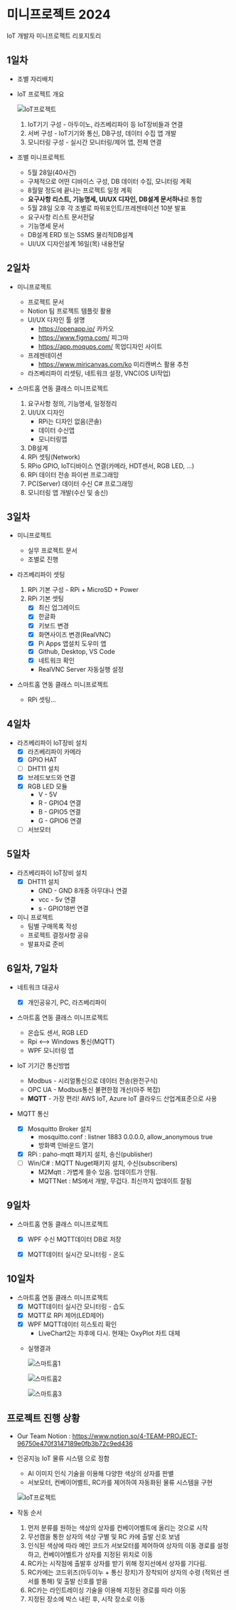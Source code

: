 # 미니프로젝트 2024
IoT 개발자 미니프로젝트 리포지토리

## 1일차
- 조별 자리배치
- IoT 프로젝트 개요


    ![IoT프로젝트](https://raw.githubusercontent.com/been2525/miniprojects-2024/main/images/mp001.png)

    1. IoT기기 구성 - 아두이노, 라즈베리파이 등 IoT장비들과 연결
    2. 서버 구성 - IoT기기와 통신, DB구성, 데이터 수집 앱 개발
    3. 모니터링 구성 - 실시간 모니터링/제어 앱, 전체 연결

- 조별 미니프로젝트
    - 5월 28일(40사건)
    - 구체적으로 어떤 디바이스 구성, DB 데이터 수집, 모니터링 계획
    - 8월말 정도에 끝나는 프로젝트 일정 계획
    - **요구사항 리스트, 기능명세, UI/UX 디자인, DB설계 문서하나**로 통합
    - 5월 28일 오후 각 조별로 파워포인트/프레젠테이션 10분 발표
    - 요구사항 리스트 문서전달
    - 기능명세 문서
    - DB설계 ERD 또는 SSMS 물리적DB설계
    - UI/UX 디자인설계 16일(목) 내용전달

## 2일차
- 미니프로젝트
    - 프로젝트 문서
    - Notion 팀 프로젝트 템플릿 활용
    - UI/UX 다자인 툴 설명
        - https://openapp.io/ 카카오 
        - https://www.figma.com/ 피그마
        - https://app.moqups.com/ 목업디자인 사이트
    - 프레젠테이션
        - https://www.miricanvas.com/ko 미리캔버스 활용 추천
    - 라즈베리파이 리셋팅, 네트워크 설정, VNC(OS UI작업)

- 스마트홈 연동 클래스 미니프로젝트
    1. 요구사항 정의, 기능명세, 일정정리
    2. UI/UX 디자인
        - RPi는 디자인 없음(콘솔)
        - 데이터 수신앱
        - 모니터링앱
    3. DB설계
    4. RPi 셋팅(Network)
    5. RPio GPIO, IoT디바이스 연결(카메라, HDT센서, RGB LED, ...)
    6. RPi 데이터 전송 파이썬 프로그래밍
    7. PC(Server) 데이터 수신 C# 프로그래밍
    8. 모니터링 앱 개발(수신 및 송신)

## 3일차
- 미니프로젝트
    - 실무 프로젝트 문서
    - 조별로 진행

- 라즈베리파이 셋팅
    1. RPi 기본 구성 - RPi + MicroSD + Power
    2. RPi 기본 셋팅
        - [x] 최신 업그레이드
        - [x] 한글화
        - [x] 키보드 변경
        - [x] 화면사이즈 변경(RealVNC)
        - [x] Pi Apps 앱설치 도우미 앱
        - [x] Github, Desktop, VS Code
        - [x] 네트워크 확인
        - RealVNC Server 자동실행 설정

- 스마트홈 연동 클래스 미니프로젝트
    - RPi 셋팅...

## 4일차
- 라즈베리파이 IoT장비 설치
    - [x] 라즈베리파이 카메라
    - [x] GPIO HAT
    - [ ] DHT11 설치
    - [x] 브레드보드와 연결
    - [x] RGB LED 모듈
        - V - 5V
        - R - GPIO4 연결
        - B - GPIO5 연결
        - G - GPIO6 연결
    - [ ] 서브모터

## 5일차
- 라즈베리파이 IoT장비 설치
    - [x] DHT11 설치
        - GND - GND 8개중 아무대나 연결
        - vcc - 5v 연결
        - s - GPIO18번 연결

- 미니 프로젝트
    - 팀별 구매목록 작성
    - 프로젝트 결정사항 공유
    - 발표자료 준비

## 6일차, 7일차
- 네트워크 대공사
    - [x] 개인공유기, PC, 라즈베리파이
    
- 스마트홈 연동 클래스 미니프로젝트
    - 온습도 센서, RGB LED
    - Rpi <--> Windows 통신(MQTT)
    - WPF 모니터링 앱

- IoT 기기간 통신방법
    - Modbus - 시리얼통신으로 데이터 전송(완전구식)
    - OPC UA - Modbus통신 불편한점 개선(아주 복잡)
    - **MQTT** - 가장 편리! AWS IoT, Azure IoT 클라우드 산업계표준으로 사용

- MQTT 통신
    - [x] Mosquitto Broker 설치
        - mosquitto.conf : listner 1883 0.0.0.0, allow_anonymous true
        - 방화벽 인바운드 열기
    - [x] RPi : paho-mqtt 패키지 설치, 송신(publisher)
    - [ ] Win/C# : MQTT Nuget패키지 설치, 수신(subscribers)
        - M2Mqtt : 가볍게 쓸수 있음. 업데이트가 안됨.
        - MQTTNet : MS에서 개발, 무겁다. 최신까지 업데이트 잘됨


## 9일차
- 스마트홈 연동 클래스 미니프로젝트
    - [x] WPF 수신 MQTT데이터 DB로 저장
    - [x] MQTT데이터 실시간 모니터링 - 온도


## 10일차
- 스마트홈 연동 클래스 미니프로젝트
    - [x] MQTT데이터 실시간 모니터링 - 습도
    - [x] MQTT로 RPi 제어(LED제어)
    - [x] WPF MQTT데이터 히스토리 확인
        - LiveChart2는 차후에 다시. 현재는 OxyPlot 차트 대체
    - 실행결과

        ![스마트홈1](https://raw.githubusercontent.com/been2525/miniprojects-2024/main/images/mp002.png)

        ![스마트홈2](https://raw.githubusercontent.com/been2525/miniprojects-2024/main/images/mp003.png)

        ![스마트홈3](https://raw.githubusercontent.com/been2525/miniprojects-2024/main/images/mp004.png)

## 프로젝트 진행 상황

- Our Team Notion : https://www.notion.so/4-TEAM-PROJECT-96750e470f3147189e0fb3b72c9ed436


- 인공지능 IoT 물류 시스템 으로 정함
    - AI 이미지 인식 기술을 이용해 다양한 색상의 상자를 판별
    - 서보모터, 컨베이어벨트, RC카를 제어하여 자동화된 물류 시스템을 구현

    ![IoT프로젝트](https://raw.githubusercontent.com/JEONGWOO0705/mini_projects_2024/main/image/mp005.png)



- 작동 순서
    1. 먼저 분류를 원하는 색상의 상자를 컨베이어벨트에 올리는 것으로 시작
    2. 무선캠을 통한 상자의 색상 구별 및 RC 카에 출발 신호 보냄
    3. 인식된 색상에 따라 메인 코드가 서보모터를 제어하여 상자의 이동 경로를 설정하고, 컨베이어벨트가 상자를 지정된 위치로 이동
    4. RC카는 시작점에 출발후 상자를 받기 위해 정지선에서 상자를 기다림. 
    5. RC카에는 코드위즈(아두이누 + 통신 장치)가 장착되어 상자의 수령 (적외선 센서를 통해) 및 출발 신호를  받음
    6. RC카는 라인트레이싱 기술을 이용해 지정된 경로를 따라 이동
    7. 지정된 장소에 박스 내린 후, 시작 장소로 이동
